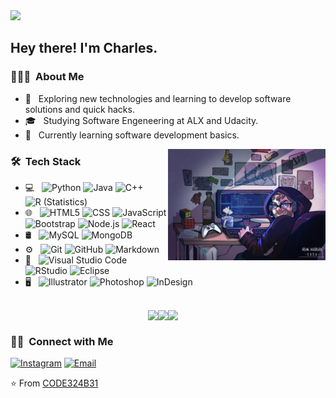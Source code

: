    <img src="https://user-images.githubusercontent.com/48678280/88862734-4903af80-d201-11ea-968b-9c939d88a37c.gif">

<h2> Hey there! I'm Charles.</h2>

<h3> 👨🏻‍💻 &nbsp;About Me </h3>

- 🤔 &nbsp; Exploring new technologies and learning to develop software solutions and quick hacks.
- 🎓 &nbsp; Studying Software Engeneering at ALX and Udacity.
- 🌱 &nbsp; Currently learning software development basics.
<img align="right" alt="img" src="https://github.com/FernandoRoldan93/FernandoRoldan93/blob/master/cover_image.jpg" width="50%" height="auto" />
<h3> 🛠 &nbsp;Tech Stack</h3>

- 💻 &nbsp;
  ![Python](https://img.shields.io/badge/-Python-333333?style=flat&logo=python)
  ![Java](https://img.shields.io/badge/-Java-333333?style=flat&logo=Java&logoColor=007396)
  ![C++](https://img.shields.io/badge/-C++-333333?style=flat&logo=C%2B%2B&logoColor=00599C)
  ![R (Statistics)](https://img.shields.io/badge/-R-333333?style=flat&logo=R&logoColor=276DC3)
- 🌐 &nbsp;
  ![HTML5](https://img.shields.io/badge/-HTML5-333333?style=flat&logo=HTML5)
  ![CSS](https://img.shields.io/badge/-CSS-333333?style=flat&logo=CSS3&logoColor=1572B6)
  ![JavaScript](https://img.shields.io/badge/-JavaScript-333333?style=flat&logo=javascript)
  ![Bootstrap](https://img.shields.io/badge/-Bootstrap-333333?style=flat&logo=bootstrap&logoColor=563D7C)
  ![Node.js](https://img.shields.io/badge/-Node.js-333333?style=flat&logo=node.js)
  ![React](https://img.shields.io/badge/-React-333333?style=flat&logo=react)
- 🛢 &nbsp;
  ![MySQL](https://img.shields.io/badge/-MySQL-333333?style=flat&logo=mysql)
  ![MongoDB](https://img.shields.io/badge/-MongoDB-333333?style=flat&logo=mongodb)
- ⚙️ &nbsp;
  ![Git](https://img.shields.io/badge/-Git-333333?style=flat&logo=git)
  ![GitHub](https://img.shields.io/badge/-GitHub-333333?style=flat&logo=github)
  ![Markdown](https://img.shields.io/badge/-Markdown-333333?style=flat&logo=markdown)
- 🔧 &nbsp;
  ![Visual Studio Code](https://img.shields.io/badge/-Visual%20Studio%20Code-333333?style=flat&logo=visual-studio-code&logoColor=007ACC)
  ![RStudio](https://img.shields.io/badge/-RStudio-333333?style=flat&logo=rstudio)
  ![Eclipse](https://img.shields.io/badge/-Eclipse-333333?style=flat&logo=eclipse-ide&logoColor=2C2255)
- 🖥 &nbsp;
  ![Illustrator](https://img.shields.io/badge/-Illustrator-333333?style=flat&logo=adobe-illustrator)
  ![Photoshop](https://img.shields.io/badge/-Photoshop-333333?style=flat&logo=adobe-photoshop)
  ![InDesign](https://img.shields.io/badge/-InDesign-333333?style=flat&logo=adobe-indesign)

<br/>
<img width="50%" align="right" src="https://github-readme-stats.vercel.app/api?username=lyricalke&show_icons=true&hide_border=true" />
<a href="https://github.com/CODE324B31">
  <img align="right"height="180em" src="https://github-readme-stats.vercel.app/api?username=CODE324B31&theme=buefy&show_icons=true" />
  <img align="right" img height="180em" src="https://github-readme-stats.vercel.app/api/top-langs/?username=CODE324B31&theme=buefy&layout=compact" />
</a>

<br/>

<h3> 🤝🏻 &nbsp;Connect with Me </h3>

<p align="left">
  <a href="https://www.instagram.com/_lyrical_ke/"><img alt="Instagram" src="https://img.shields.io/badge/Instagram-blue?style=flat-square&logo=instagram"></a>
  <a href="mailto:karanjacharles383@gmail.com"><img alt="Email" src="https://img.shields.io/badge/Email-karanjacharles383@gmail.com-blue?style=flat-square&logo=gmail"></a>
</p>

⭐️ From [CODE324B31](https://github.com/CODE324B31)

<!---
code324b31/code324b31 is a ✨ special ✨ repository because its `README.md` (this file) appears on your GitHub profile.
You can click the Preview link to take a look at your changes.
--->
